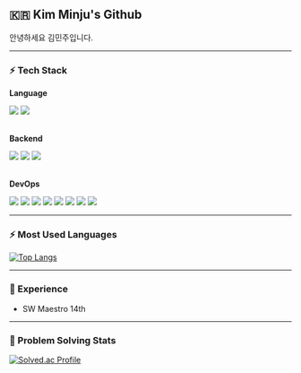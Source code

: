 <h2 align="left">🇰🇷 Kim Minju's Github </h2>

안녕하세요 김민주입니다.

---

<h3 align="left">⚡️ Tech Stack </h3>
<div align=left> 

  <p><strong>Language</strong></p>  
  <img src="https://img.shields.io/badge/-Java-red?style=flat&logo=java&logoColor=white"> 
  <img src="https://img.shields.io/badge/-Python-blue?style=flat&logo=python&logoColor=white">
  <br/><br/>
  
  
  <p><strong>Backend</strong></p>
  <img src="https://img.shields.io/badge/SpringBoot-6DB33F.svg?style=for-the-badge&logo=SpringBoot&logoColor=white"> 
  <img src="https://img.shields.io/badge/mysql-4479A1?style=for-the-badge&logo=mysql&logoColor=white"> 
  <img src="https://img.shields.io/badge/Redis-D9281A?style=for-the-badge&logo=Redis&logoColor=white">
  <br/><br/>
  
  <p><strong>DevOps</strong></p>
  
  <img src="https://img.shields.io/badge/AWS-232F3E?style=for-the-badge&logo=amazonaws&logoColor=white"> 
  <img src="https://img.shields.io/badge/githubactions-2B8CFF?style=for-the-badge&logo=githubactions&logoColor=white"> 
  <img src="https://img.shields.io/badge/docker-2668EF?style=for-the-badge&logo=docker&logoColor=white"> 
  <img src="https://img.shields.io/badge/EC2-FF9900?style=for-the-badge&logo=amazonaws&logoColor=white">
  <img src="https://img.shields.io/badge/RDS-527FFF?style=for-the-badge&logo=amazonrds&logoColor=white">
  <img src="https://img.shields.io/badge/VPC-FF4F8B?style=for-the-badge&logo=amazonaws&logoColor=white">
  <img src="https://img.shields.io/badge/ECR-FF9900?style=for-the-badge&logo=amazonecr&logoColor=white">
  <img src="https://img.shields.io/badge/S3-569A31?style=for-the-badge&logo=amazons3&logoColor=white">


</div>

---
<h3 align="left">⚡️ Most Used Languages </h3>

[![Top Langs](https://github-readme-stats.vercel.app/api/top-langs/?username=miiiinju1)](https://github.com/anuraghazra/github-readme-stats)

---

<h3 align="left">🚀 Experience </h3>

- SW Maestro 14th

---
 
<h3 align="left">📌 Problem Solving Stats </h3>

  [![Solved.ac Profile](http://mazassumnida.wtf/api/v2/generate_badge?boj=gms07073)](https://solved.ac/gms07073/)
